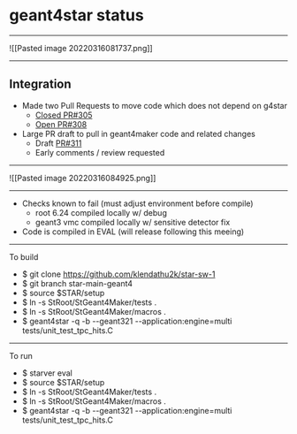 # geant4star status
---
![[Pasted image 20220316081737.png]]
 
---
## Integration
- Made two Pull Requests to move code which does not depend on g4star 
	-  [Closed PR#305](https://github.com/star-bnl/star-sw/pull/305)
	-  [Open PR#308](https://github.com/star-bnl/star-sw/pull/308)
- Large PR draft to pull in geant4maker code and related changes
	- Draft [PR#311](https://github.com/star-bnl/star-sw/pull/311)
	- Early comments / review requested

---

![[Pasted image 20220316084925.png]]

---

- Checks known to fail (must adjust environment before compile)
	 - root 6.24 compiled locally w/ debug
	 - geant3 vmc compiled locally w/ sensitive detector fix
 - Code is compiled in EVAL (will release following this meeing)

---

 To build
 - $ git clone https://github.com/klendathu2k/star-sw-1
 - $ git branch star-main-geant4
 - $ source $STAR/setup
 - $ ln -s StRoot/StGeant4Maker/tests .
 - $ ln -s StRoot/StGeant4Maker/macros .
 - $ geant4star -q -b --geant321 --application:engine=multi tests/unit_test_tpc_hits.C

---

 To run
 - $ starver eval
 - $ source $STAR/setup
 - $ ln -s StRoot/StGeant4Maker/tests .
 - $ ln -s StRoot/StGeant4Maker/macros .
 - $ geant4star -q -b --geant321 --application:engine=multi tests/unit_test_tpc_hits.C




